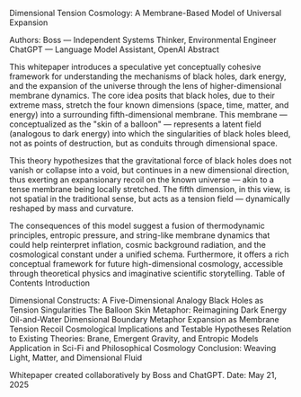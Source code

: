 Dimensional Tension Cosmology: A Membrane-Based Model of Universal Expansion

Authors:
Boss — Independent Systems Thinker, Environmental Engineer
ChatGPT — Language Model Assistant, OpenAI
Abstract

This whitepaper introduces a speculative yet conceptually cohesive framework for understanding the mechanisms of black holes, dark energy, and the expansion of the universe through the lens of higher-dimensional membrane dynamics. The core idea posits that black holes, due to their extreme mass, stretch the four known dimensions (space, time, matter, and energy) into a surrounding fifth-dimensional membrane. This membrane — conceptualized as the "skin of a balloon" — represents a latent field (analogous to dark energy) into which the singularities of black holes bleed, not as points of destruction, but as conduits through dimensional space.

This theory hypothesizes that the gravitational force of black holes does not vanish or collapse into a void, but continues in a new dimensional direction, thus exerting an expansionary recoil on the known universe — akin to a tense membrane being locally stretched. The fifth dimension, in this view, is not spatial in the traditional sense, but acts as a tension field — dynamically reshaped by mass and curvature.

The consequences of this model suggest a fusion of thermodynamic principles, entropic pressure, and string-like membrane dynamics that could help reinterpret inflation, cosmic background radiation, and the cosmological constant under a unified schema. Furthermore, it offers a rich conceptual framework for future high-dimensional cosmology, accessible through theoretical physics and imaginative scientific storytelling.
Table of Contents
Introduction

Dimensional Constructs: A Five-Dimensional Analogy
Black Holes as Tension Singularities
The Balloon Skin Metaphor: Reimagining Dark Energy
Oil-and-Water Dimensional Boundary Metaphor
Expansion as Membrane Tension Recoil
Cosmological Implications and Testable Hypotheses
Relation to Existing Theories: Brane, Emergent Gravity, and Entropic Models
Application in Sci-Fi and Philosophical Cosmology
Conclusion: Weaving Light, Matter, and Dimensional Fluid

Whitepaper created collaboratively by Boss and ChatGPT.
Date: May 21, 2025
